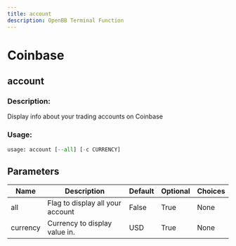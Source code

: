 ```yaml
---
title: account
description: OpenBB Terminal Function
---
```


# Coinbase

## account

### Description: 

Display info about your trading accounts on Coinbase

### Usage: 
```python
usage: account [--all] [-c CURRENCY]
```

## Parameters

| Name | Description | Default | Optional | Choices |
| ---- | ----------- | ------- | -------- | ------- |
| all | Flag to display all your account | False | True | None |
| currency | Currency to display value in. | USD | True | None |


